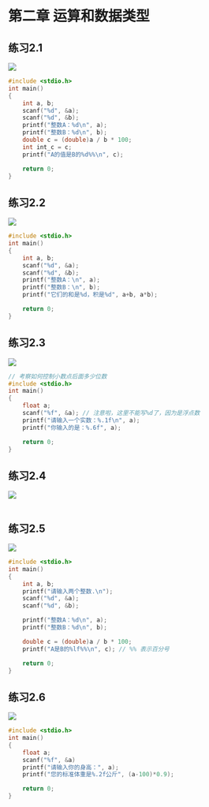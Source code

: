 # 第二章 运算和数据类型

## 练习2.1

![](https://img.picgo.net/2024/05/20/-2024-05-20-2150339047c49999139d4f.png)

```c
#include <stdio.h>
int main()
{
    int a, b;
    scanf("%d", &a);
    scanf("%d", &b);
    printf("整数A：%d\n", a);
    printf("整数B：%d\n", b);
    double c = (double)a / b * 100;
    int int_c = c;
    printf("A的值是B的%d%%\n", c);

    return 0;    
}
```

## 练习2.2

![](https://img.picgo.net/2024/05/20/-2024-05-20-21511698dbbabac8825725.png)

```c
#include <stdio.h>
int main()
{
    int a, b;
    scanf("%d", &a);
    scanf("%d", &b);
    printf("整数A：\n", a);
    printf("整数B：\n", b);
    printf("它们的和是%d，积是%d", a+b, a*b);

    return 0;
}
```

## 练习2.3

![](https://img.picgo.net/2024/05/20/-2024-05-20-215151ef5f908b328731f1.png)

```c
// 考察如何控制小数点后面多少位数
#include <stdio.h>
int main()
{
    float a;
    scanf("%f", &a); // 注意啦，这里不能写%d了，因为是浮点数
    printf("请输入一个实数：%.1f\n", a);
    printf("你输入的是：%.6f", a);

    return 0;
}
```

## 练习2.4

![](https://img.picgo.net/2024/05/20/-2024-05-20-21540557738188eedc893c.png)

```c

```

## 练习2.5

![](https://img.picgo.net/2024/05/20/-2024-05-20-215433521d875f32c6694a.png)

```c
#include <stdio.h>
int main()
{
    int a, b;
    printf("请输入两个整数.\n");
    scanf("%d", &a);  
    scanf("%d", &b);  

    printf("整数A：%d\n", a);
    printf("整数B：%d\n", b);

    double c = (double)a / b * 100;  
    printf("A是B的%lf%%\n", c); // %% 表示百分号

    return 0;
}
```

## 练习2.6

![](https://img.picgo.net/2024/05/20/-2024-05-20-215517b2b59b79b266c8f6.png)

```c
#include <stdio.h>
int main()
{
    float a;
    scanf("%f", &a)
    printf("请输入你的身高：", a);
    printf("您的标准体重是%.2f公斤", (a-100)*0.9);

    return 0;
}
```
